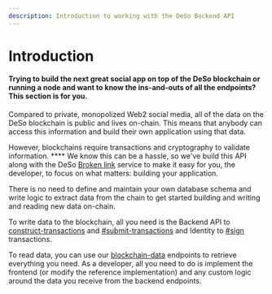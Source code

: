 ```yaml
---
description: Introduction to working with the DeSo Backend API
---
```


# Introduction

#### Trying to build the next great social app on top of the DeSo blockchain or running a node and want to know the ins-and-outs of all the endpoints? This section is for you.&#x20;

Compared to private, monopolized Web2 social media, all of the data on the DeSo blockchain is public and lives on-chain. This means that anybody can access this information and build their own application using that data.&#x20;

However, blockchains require transactions and cryptography to validate information. **** We know this can be a hassle, so we've build this API along with the DeSo [Broken link](broken-reference "mention") service to make it easy for you, the developer,  to focus on what matters: building your application.&#x20;

There is no need to define and maintain your own database schema and write logic to extract data from the chain to get started building and writing and reading new data on-chain.&#x20;

To write data to the blockchain, all you need is the Backend API to [construct-transactions](transactions/construct-transactions/ "mention") and [#submit-transactions](transactions/transaction-utilities.md#submit-transactions "mention") and Identity to [#sign](../identity/iframe-api/endpoints.md#sign "mention") transactions.

To read data, you can use our [blockchain-data](blockchain-data/ "mention") endpoints to retrieve everything you need.  As a developer, all you need to do is implement the frontend (or modify the reference implementation) and any custom logic around the data you receive from the backend endpoints.
